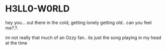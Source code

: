 # H3LL0-W0RLD
hey you... out there in the cold, getting lonely getting old.. can you feel me?.?.

im not really that much of an Ozzy fan.. its just the song playing in my head at the time
